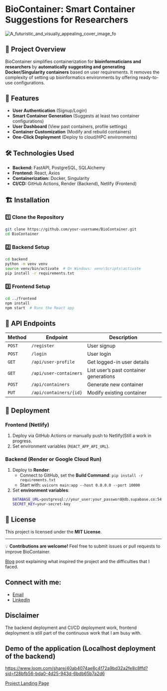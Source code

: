 # BioContainer: Smart Container Suggestions for Researchers

![A_futuristic_and_visually_appealing_cover_image_fo](https://github.com/user-attachments/assets/49f3e412-898f-46ab-ab51-e46ccd0830ef)

## 🧬 Project Overview
BioContainer simplifies containerization for **bioinformaticians and researchers** by **automatically suggesting and generating Docker/Singularity containers** based on user requirements. It removes the complexity of setting up bioinformatics environments by offering ready-to-use configurations.

## 🚀 Features
- **User Authentication** (Signup/Login)
- **Smart Container Generation** (Suggests at least two container configurations)
- **User Dashboard** (View past containers, profile settings)
- **Container Customization** (Modify and rebuild containers)
- **One-Click Deployment** (Deploy to cloud/HPC environments)

## 🛠️ Technologies Used
- **Backend:** FastAPI, PostgreSQL, SQLAlchemy
- **Frontend:** React, Axios
- **Containerization:** Docker, Singularity
- **CI/CD:** GitHub Actions, Render (Backend), Netlify (Frontend)

## 🏗️ Installation
### **1️⃣ Clone the Repository**
```bash
git clone https://github.com/your-username/BioContainer.git
cd BioContainer
```

### **2️⃣ Backend Setup**
```bash
cd backend
python -m venv venv
source venv/bin/activate  # On Windows: venv\Scripts\activate
pip install -r requirements.txt
```

### **3️⃣ Frontend Setup**
```bash
cd ../frontend
npm install
npm start  # Runs the React app
```

## 🔗 API Endpoints
| Method | Endpoint | Description |
|--------|-------------|--------------------------------------|
| `POST` | `/register` | User signup |
| `POST` | `/login` | User login |
| `GET` | `/api/user-profile` | Get logged-in user details |
| `GET` | `/api/user-containers` | List user’s past container generations |
| `POST` | `/api/containers` | Generate new container |
| `PUT` | `/api/containers/{id}` | Modify existing container |

## 🚀 Deployment
### **Frontend (Netlify)**
1. Deploy via GitHub Actions or manually push to Netlify(Still a work in progress.
2. Set environment variables (`REACT_APP_API_URL`).

### **Backend (Render or Google Cloud Run)**
1. Deploy to **Render**:
   - Connect to GitHub, set the **Build Command**: `pip install -r requirements.txt`
   - Start with: `uvicorn main:app --host 0.0.0.0 --port 10000`
2. Set **environment variables**:
   ```bash
   DATABASE_URL=postgresql://your_user:your_password@db.supabase.co:5432/your_database
   SECRET_KEY=your-secret-key
   ```

## 📜 License
This project is licensed under the **MIT License**.

---
💡 **Contributions are welcome!** Feel free to submit issues or pull requests to improve BioContainer.

[Blog](https://medium.com/@marhwayiza325/biocontainer-smart-container-suggestions-for-researchers-f96551851658) post explaining what inspired the project and the difficulties that I faced.

## __Connect with me:__

- [Email](marhwayiza325@gmail.com)
- [LinkedIn](www.linkedin.com/in/thandeka-mavundla-01b232188)

## __Disclaimer__

The backend deployment and CI/CD deployment work, frontend deployment is still part of the continuous work that I am busy with.

## __Demo of the application (Localhost deployment of the backend)__

https://www.loom.com/share/40ab4074ae8c4f72a9bd32a2fe8c8ffd?sid=f28bfb56-bda0-4d25-943d-6bdb65b7a2d6

[Project Landing Page](https://thandeka325.github.io/biocontainer-landing/)
